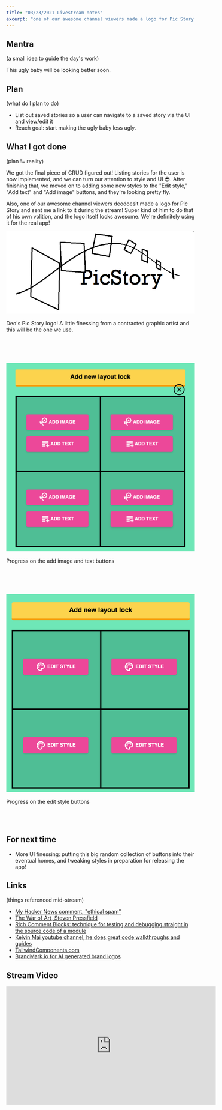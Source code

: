 ```yaml
---
title: "03/23/2021 Livestream notes"
excerpt: "one of our awesome channel viewers made a logo for Pic Story and sent it to me during the stream!"
---
```


## Mantra

(a small idea to guide the day's work)

This ugly baby will be looking better soon.

## Plan
(what do I plan to do)
- List out saved stories so a user can navigate to a saved story via the UI and view/edit it
- Reach goal: start making the ugly baby less ugly.

## What I got done
(plan != reality)

We got the final piece of CRUD figured out! Listing stories for the user is now implemented, and we can turn our attention to style and UI 😎. After finishing that, we moved on to adding some new styles to the "Edit style," "Add text" and "Add image" buttons, and they're looking pretty fly. 

Also, one of our awesome channel viewers deodoesit made a logo for Pic Story and sent me a link to it during the stream! Super kind of him to do that of his own volition, and the logo itself looks awesome. We're definitely using it for the real app!

![Deo's Pic Story logo](/assets/images/m2-d21/picstory-init-logo.png)
<p style="margin-bottom: 5rem;" class="photo-attribution">Deo's Pic Story logo! A little finessing from a contracted graphic artist and this will be the one we use.</p>

![Progress on the add image and text buttons](/assets/images/m2-d21/add-image-text.png)
<p style="margin-bottom: 5rem;" class="photo-attribution">Progress on the add image and text buttons</p>

![Progress on the add image and text buttons](/assets/images/m2-d21/edit-style.png)
<p style="margin-bottom: 5rem;" class="photo-attribution">Progress on the edit style buttons</p>

## For next time

- More UI finessing: putting this big random collection of buttons into their eventual homes, and tweaking styles in preparation for releasing the app! 

## Links

(things referenced mid-stream)

- [My Hacker News comment, "ethical spam"](https://news.ycombinator.com/item?id=26543725)
- [The War of Art, Steven Pressfield](https://en.wikipedia.org/wiki/The_War_of_Art_(book))
- [Rich Comment Blocks: technique for testing and debugging straight in the source code of a module](https://betweentwoparens.com/rich-comment-blocks#comments)
- [Kelvin Mai youtube channel, he does great code walkthroughs and guides](https://www.youtube.com/channel/UCUSpT2b4x2Bq3RcAAg4hFng)
- [TailwindComponents.com](https://tailwindcomponents.com/)
- [BrandMark.io for AI generated brand logos](https://brandmark.io/)

## Stream Video

<iframe width="560" height="315" src="https://www.youtube-nocookie.com/embed/qTDdRhoR-kQ" title="YouTube video player" frameborder="0" allow="accelerometer; autoplay; clipboard-write; encrypted-media; gyroscope; picture-in-picture" allowfullscreen></iframe>